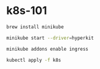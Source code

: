 # k8s-101
```sh
brew install minikube
```
```sh
minikube start --driver=hyperkit
```
```sh
minikube addons enable ingress
```
```sh
kubectl apply -f k8s
```
